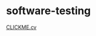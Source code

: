 # software-testing






[CLICKME.cv](https://nniklenov.github.io/software-tester/ "Nikolai Niklenov Portfolio")
